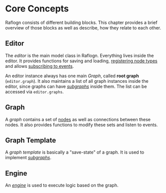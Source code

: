 # Core Concepts

Raflogn consists of different building blocks.
This chapter provides a brief overview of those blocks as well as describe, how they relate to each other.

## Editor

The *editor* is the main model class in Raflogn.
Everything lives inside the editor.
It provides functions for saving and loading, [registering node types](/editor/registering-nodes.md) and allows [subscribing to events](/event-system.md).

An editor instance always has one main *Graph*, called **root graph** (`editor.graph`).
It also maintains a list of all graph instances inside the editor, since graphs can have *[subgraphs](/editor/subgraphs.md)* inside them.
The list can be accessed via `editor.graphs`.

## Graph

A *graph* contains a set of [nodes](/nodes/nodes.md) as well as connections between these nodes.
It also provides functions to modify these sets and listen to events.

## Graph Template

A *graph template*  is basically a "save-state" of a graph.
It is used to implement *[subgraphs](/editor/subgraphs.md)*.

## Engine

An *[engine](/execution/setup.md)* is used to execute logic based on the graph.
